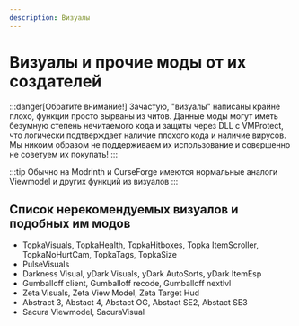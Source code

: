 ```yaml
---
description: Визуалы
---
```

# Визуалы и прочие моды от их создателей

:::danger[Обратите внимание!]
Зачастую, "визуалы" написаны крайне плохо, функции просто вырваны из читов. Данные моды могут иметь безумную степень нечитаемого кода и защиты через DLL с VMProtect, что логически подтверждает наличие плохого кода и наличие вирусов. Мы никоим образом не поддерживаем их использование и совершенно не советуем их покупать!
:::

:::tip
Обычно на Modrinth и CurseForge имеются нормальные аналоги Viewmodel и других функций из визуалов
:::

## Список нерекомендуемых визуалов и подобных им модов
* TopkaVisuals, TopkaHealth, TopkaHitboxes, Topka ItemScroller, TopkaNoHurtCam, TopkaTags, TopkaSize
* PulseVisuals
* Darkness Visual, yDark Visuals, yDark AutoSorts, yDark ItemEsp
* Gumballoff client, Gumballoff recode, Gumballoff nextlvl
* Zeta Visuals, Zeta View Model, Zeta Target Hud
* Abstract 3, Abstact 4, Abstact OG, Abstact SE2, Abstact SE3
* Sacura Viewmodel, SacuraVisual